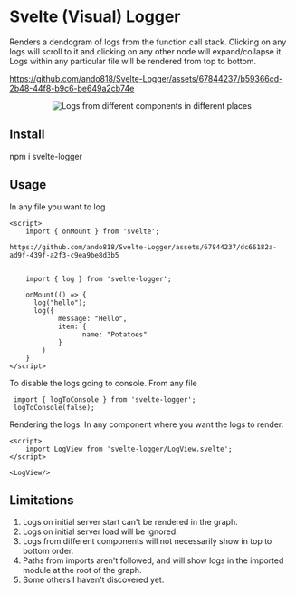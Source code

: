 # Svelte (Visual) Logger

Renders a dendogram of logs from the function call stack. Clicking on any logs will scroll to it and clicking on any other node will expand/collapse it.
Logs within any particular file will be rendered from top to bottom.

https://github.com/ando818/Svelte-Logger/assets/67844237/b59366cd-2b48-44f8-b9c6-be649a2cb74e

<p align="center">
  <img src="https://i.imgur.com/YM5iCHc.png" alt="Logs from different components in different places">
</p>

## Install
npm i svelte-logger

## Usage

In any file you want to log
```
<script>
    import { onMount } from 'svelte';

https://github.com/ando818/Svelte-Logger/assets/67844237/dc66182a-ad9f-439f-a2f3-c9ea9be8d3b5


  	import { log } from 'svelte-logger';

    onMount(() => {
      log("hello");
      log({
            message: "Hello",
            item: {
                  name: "Potatoes"
            }
        )
    }
</script>
```

To disable the logs going to console. From any file
```
 import { logToConsole } from 'svelte-logger';
 logToConsole(false);
```

Rendering the logs. In any component where you want the logs to render.
```
<script>
	import LogView from 'svelte-logger/LogView.svelte';	
</script>

<LogView/>
```

## Limitations
1. Logs on initial server start can't be rendered in the graph.
2. Logs on initial server load will be ignored.
3. Logs from different components will not necessarily show in top to bottom order.
4. Paths from imports aren't followed, and will show logs in the imported module at the root of the graph.
5. Some others I haven't discovered yet. 
